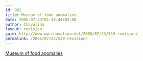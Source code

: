 ```yaml
---
id: 982
title: Museum of food anomalies
date: 2005-07-23T01:49:44+02:00
author: Chavalina
layout: revision
guid: http://www.wp.chavalina.net/2005/07/23/539-revision/
permalink: /2005/07/23/539-revision/
---
```

<a href="http://www.popgadget.net/2005/07/museum-of-food-anomalies.html" target="_blank">Museum of food anomalies</a>